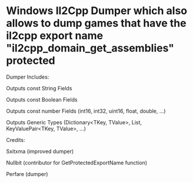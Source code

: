 # Windows Il2Cpp Dumper which also allows to dump games that have the il2cpp export name "il2cpp_domain_get_assemblies" protected

Dumper Includes:

  Outputs const String Fields
  
  Outputs const Boolean Fields
  
  Outputs const number Fields (int16, int32, uint16, float, double, ...)
  
  Outputs Generic Types (Dictionary<TKey, TValue>, List<T>, KeyValuePair<TKey, TValue>, ...)


Credits:

  Sxitxma (improved dumper)
  
  Nullbit (contributor for GetProtectedExportName function)
  
  Perfare (dumper)
